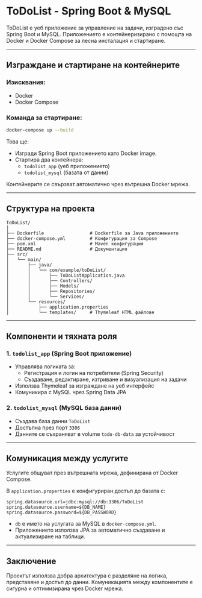 # ToDoList - Spring Boot & MySQL

ToDoList е уеб приложение за управление на задачи, изградено със Spring Boot и MySQL. Приложението е контейнеризирано с помощта на Docker и Docker Compose за лесна инсталация и стартиране.

---

##  Изграждане и стартиране на контейнерите

### Изисквания:
- Docker
- Docker Compose

### Команда за стартиране:
```bash
docker-compose up --build
```

Това ще:
- Изгради Spring Boot приложението като Docker image.
- Стартира два контейнера:
    - `todolist_app` (уеб приложението)
    - `todolist_mysql` (базата от данни)

Контейнерите се свързват автоматично чрез вътрешна Docker мрежа.

---

##  Структура на проекта

```
ToDoList/
│
├── Dockerfile                 # Dockerfile за Java приложението
├── docker-compose.yml         # Конфигурация за Compose
├── pom.xml                    # Maven конфигурация
├── README.md                  # Документация
├── src/
│   └── main/
│       ├── java/
│       │   └── com/example/toDoList/
│       │       ├── ToDoListApplication.java
│       │       ├── Controllers/
│       │       ├── Models/
│       │       ├── Repositories/
│       │       └── Services/
│       └── resources/
│           ├── application.properties
│           └── templates/     # Thymeleaf HTML файлове
```

---

##  Компоненти и тяхната роля

### 1. `todolist_app` (Spring Boot приложение)
- Управлява логиката за:
    - Регистрация и логин на потребители (Spring Security)
    - Създаване, редактиране, изтриване и визуализация на задачи
- Използва Thymeleaf за изграждане на уеб интерфейс
- Комуникира с MySQL чрез Spring Data JPA

### 2. `todolist_mysql` (MySQL база данни)
- Създава база данни `ToDoList`
- Достъпна през порт `3306`
- Данните се съхраняват в volume `todo-db-data` за устойчивост

---

##  Комуникация между услугите

Услугите общуват през вътрешната мрежа, дефинирана от Docker Compose.

В `application.properties` е конфигуриран достъп до базата с:

```properties
spring.datasource.url=jdbc:mysql://db:3306/ToDoList
spring.datasource.username=${DB_NAME}
spring.datasource.password=${DB_PASSWORD}
```

- `db` е името на услугата за MySQL в `docker-compose.yml`.
- Приложението използва JPA за автоматично създаване и актуализиране на таблици.

---

##  Заключение

Проектът използва добра архитектура с разделяне на логика, представяне и достъп до данни. Комуникацията между компонентите е сигурна и оптимизирана чрез Docker мрежа.